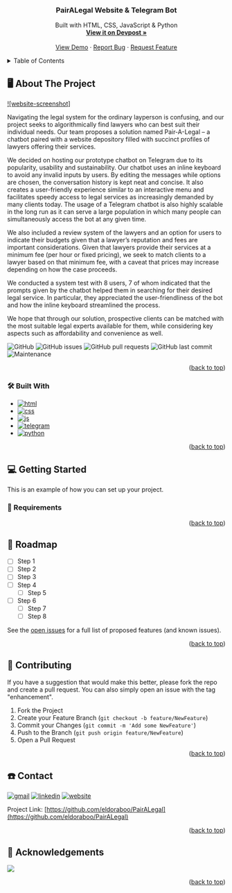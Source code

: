 <div id="top"></div>

<!-- PROJECT LOGO -->
<br />
<div align="center">
  <a href="https://github.com/eldoraboo/PairALegal"></a>

<h3 align="center">PairALegal Website & Telegram Bot</h3>

  <p align="center">
    Built with HTML, CSS, JavaScript & Python
    <br />
    <a href="https://devpost.com/software/pair-a-legal"><strong>View it on Devpost »</strong></a>
    <br />
    <br />
    <a href="https://eldoraboo.github.io/PairALegal/">View Demo</a>
    ·
    <a href="https://github.com/eldoraboo/PairALegal/issues">Report Bug</a>
    ·
    <a href="https://github.com/eldoraboo/PairALegal/issues">Request Feature</a>
  </p>
</div>



<!-- TABLE OF CONTENTS -->
<details>
  <summary>Table of Contents</summary>
  <ol>
    <li>
      <a href="#desktop_computer-about-the-project">About The Project</a>
      <ul>
        <li><a href="#hammer_and_wrench-built-with">Built With</a></li>
      </ul>
    </li>
    <li>
      <a href="#computer-getting-started">Getting Started</a>
      <ul>
        <li><a href="#book-requirements">Requirements</a></li>
      </ul>
    </li>
    <li><a href="#car-roadmap">Roadmap</a></li>
    <li><a href="#busts_in_silhouette-contributing">Contributing</a></li>
    <li><a href="#phone-contact">Contact</a></li>
    <li><a href="#toolbox-acknowledgements">Acknowledgements</a></li>
  </ol>
</details>



<!-- ABOUT THE PROJECT -->
## :desktop_computer: About The Project

[![website-screenshot]](https://eldoraboo.github.io/PairALegal/)

Navigating the legal system for the ordinary layperson is confusing, and our project seeks to algorithmically find lawyers who can best suit their individual needs. Our team proposes a solution named Pair-A-Legal – a chatbot paired with a website depository filled with succinct profiles of lawyers offering their services.

We decided on hosting our prototype chatbot on Telegram due to its popularity, usability and sustainability. Our chatbot uses an inline keyboard to avoid any invalid inputs by users. By editing the messages while options are chosen, the conversation history is kept neat and concise. It also creates a user-friendly experience similar to an interactive menu and facilitates speedy access to legal services as increasingly demanded by many clients today. The usage of a Telegram chatbot is also highly scalable in the long run as it can serve a large population in which many people can simultaneously access the bot at any given time.

We also included a review system of the lawyers and an option for users to indicate their budgets given that a lawyer’s reputation and fees are important considerations. Given that lawyers provide their services at a minimum fee (per hour or fixed pricing), we seek to match clients to a lawyer based on that minimum fee, with a caveat that prices may increase depending on how the case proceeds.

We conducted a system test with 8 users, 7 of whom indicated that the prompts given by the chatbot helped them in searching for their desired legal service. In particular, they appreciated the user-friendliness of the bot and how the inline keyboard streamlined the process.

We hope that through our solution, prospective clients can be matched with the most suitable legal experts available for them, while considering key aspects such as affordability and convenience as well.

![GitHub](https://img.shields.io/github/license/eldoraboo/PairALegal?style=for-the-badge) ![GitHub issues](https://img.shields.io/github/issues/eldoraboo/PairALegal?style=for-the-badge) ![GitHub pull requests](https://img.shields.io/github/issues-pr/eldoraboo/PairALegal?style=for-the-badge) ![GitHub last commit](https://img.shields.io/github/last-commit/eldoraboo/PairALegal?style=for-the-badge) ![Maintenance](https://img.shields.io/maintenance/no/2022?style=for-the-badge)


<p align="right">(<a href="#top">back to top</a>)</p>



### 	:hammer_and_wrench: Built With

* [![html]][html-url]
* [![css]][css-url]
* [![js]][js-url]
* [![telegram]][telegram-url]
* [![python]][python-url]

<p align="right">(<a href="#top">back to top</a>)</p>



<!-- GETTING STARTED -->
## :computer: Getting Started

This is an example of how you can set up your project.

### :book: Requirements


<p align="right">(<a href="#top">back to top</a>)</p>


<!-- ROADMAP -->
## :car: Roadmap

- [ ] Step 1
- [ ] Step 2
- [ ] Step 3
- [ ] Step 4
    - [ ] Step 5
- [ ] Step 6
    - [ ] Step 7
    - [ ] Step 8

See the [open issues](https://github.com/eldoraboo/PairALegal/issues) for a full list of proposed features (and known issues).

<p align="right">(<a href="#top">back to top</a>)</p>



<!-- CONTRIBUTING -->
## :busts_in_silhouette: Contributing

If you have a suggestion that would make this better, please fork the repo and create a pull request. You can also simply open an issue with the tag "enhancement".

1. Fork the Project
2. Create your Feature Branch (`git checkout -b feature/NewFeature`)
3. Commit your Changes (`git commit -m 'Add some NewFeature'`)
4. Push to the Branch (`git push origin feature/NewFeature`)
5. Open a Pull Request

<p align="right">(<a href="#top">back to top</a>)</p>



<!-- CONTACT -->
## :phone: Contact

[![gmail]][gmail-url] [![linkedin]][linkedin-url] [![website]][website-url]

Project Link: [https://github.com/eldoraboo/PairALegal](https://github.com/eldoraboo/PairALegal) 

<p align="right">(<a href="#top">back to top</a>)</p>



<!-- ACKNOWLEDGEMENTS -->
## :toolbox: Acknowledgements

<!-- * [text](link) -->

<img src = "https://contrib.rocks/image?repo=eldoraboo/PairALegal"/>

<p align="right">(<a href="#top">back to top</a>)</p>


<!-- MARKDOWN LINKS & IMAGES -->
<!-- https://www.markdownguide.org/basic-syntax/#reference-style-links -->
[gcp]: https://img.shields.io/badge/Google_Cloud_Platform-4285F4?style=for-the-badge&logo=google-cloud&logoColor=white
[gcp-url]: https://cloud.google.com/gcp
[python]: https://img.shields.io/badge/Python-3.9-14354C?style=for-the-badge&logo=python&logoColor=white
[python-url]: https://www.python.org/downloads/release/python-390/
[linkedin]: https://img.shields.io/badge/LinkedIn-0077B5?style=for-the-badge&logo=linkedin&logoColor=white
[linkedin-url]: https://www.linkedin.com/in/eldoraboo/
[gmail]: https://img.shields.io/badge/Gmail-D14836?style=for-the-badge&logo=gmail&logoColor=white
[gmail-url]: mailto:eldoraboo.mby@gmail.com
[website]: https://img.shields.io/badge/website-FF69B4?style=for-the-badge&logo=About.me&logoColor=white
[website-url]: https://eldoraboo.github.io/
[html]: https://img.shields.io/badge/HTML5-E34F26?style=for-the-badge&logo=html5&logoColor=white
[html-url]: https://html.spec.whatwg.org/
[css]: https://img.shields.io/badge/CSS3-1572B6?style=for-the-badge&logo=css3&logoColor=white
[css-url]: https://www.w3.org/Style/CSS/Overview.en.html
[js]: https://img.shields.io/badge/JavaScript-F7DF1E?style=for-the-badge&logo=javascript&logoColor=black
[js-url]: https://www.javascript.com/
[telegram]: https://img.shields.io/badge/Telegram-2CA5E0?style=for-the-badge&logo=telegram&logoColor=white
[telegram-url]: https://core.telegram.org/
